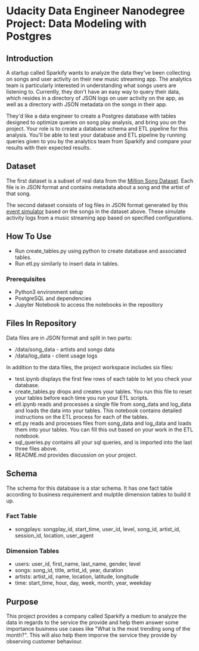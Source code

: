 # Udacity Data Engineer Nanodegree Project: Data Modeling with Postgres

## Introduction
A startup called Sparkify wants to analyze the data they've been collecting on songs and user activity on their new music streaming app. The analytics team is particularly interested in understanding what songs users are listening to. Currently, they don't have an easy way to query their data, which resides in a directory of JSON logs on user activity on the app, as well as a directory with JSON metadata on the songs in their app.

They'd like a data engineer to create a Postgres database with tables designed to optimize queries on song play analysis, and bring you on the project. Your role is to create a database schema and ETL pipeline for this analysis. You'll be able to test your database and ETL pipeline by running queries given to you by the analytics team from Sparkify and compare your results with their expected results.

## Dataset
The first dataset is a subset of real data from the [Million Song Dataset](http://millionsongdataset.com). Each file is in JSON format and contains metadata about a song and the artist of that song.

The second dataset consists of log files in JSON format generated by this [event simulator](https://github.com/Interana/eventsim) based on the songs in the dataset above. These simulate activity logs from a music streaming app based on specified configurations.

## How To Use
* Run create_tables.py using python to create database and associated tables.
* Run etl.py similarly to insert data in tables.

### Prerequisites
* Python3 environment setup
* PostgreSQL and dependencies
* Jupyter Notebook to access the notebooks in the repository

## Files In Repository
Data files are in JSON format and split in two parts:
* /data/song_data - artists and songs data
* /data/log_data - client usage logs

In addition to the data files, the project workspace includes six files:
* test.ipynb displays the first few rows of each table to let you check your database.
* create_tables.py drops and creates your tables. You run this file to reset your tables before each time you run your ETL scripts.
* etl.ipynb reads and processes a single file from song_data and log_data and loads the data into your tables. This notebook contains detailed instructions on the ETL process for each of the tables.
* etl.py reads and processes files from song_data and log_data and loads them into your tables. You can fill this out based on your work in the ETL notebook.
* sql_queries.py contains all your sql queries, and is imported into the last three files above.
* README.md provides discussion on your project.

## Schema
The schema for this database is a star schema. It has one fact table according to business requirement and mulptile dimension tables to build it up.

### Fact Table
* songplays: songplay_id, start_time, user_id, level, song_id, artist_id, session_id, location, user_agent

### Dimension Tables
* users: user_id, first_name, last_name, gender, level
* songs: song_id, title, artist_id, year, duration
* artists: artist_id, name, location, latitude, longitude
* time: start_time, hour, day, week, month, year, weekday

## Purpose
This project provides a company called Sparkify a medium to analyze the data in regards to the service the provide and help them answer some importance business use cases like "What is the most trending song of the month?". This will also help them imporve the service they provide by observing customer behaviour.